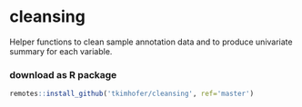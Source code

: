 # cleansing
Helper functions to clean sample annotation data and to produce univariate summary for each variable.

### download as R package
```r
remotes::install_github('tkimhofer/cleansing', ref='master')
```

